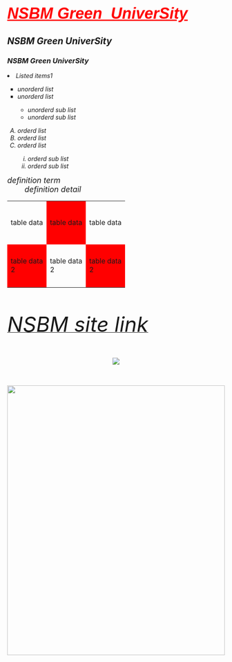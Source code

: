 <html>
    <head>
        <title>Nsbm</title>
    </head>
    <body background="" bgcolor="">
        <font color="red" face="arial" size=4>
            <h1><i><u><b>NSBM Green &nbsp;UniverSity</b></u><i></h1>
        </font>
        <h2><b>NSBM Green UniverSity<br></b></h2>
        <h3>NSBM Green UniverSity</h3>
        <li>Listed items1</li>
        <ul type="square">
            <li>unorderd list</li>
            <li>unorderd list</li>
            <ul>
                <li>unorderd sub list</li>
                <li>unorderd sub list</li> 
            </ul>
        </ul>
        <ol type="A" start=1>
           <li>orderd list</li>
           <li>orderd list</li>
           <li>orderd list</li>
           <ol type="i" start=1>
                <li>orderd sub list</li>
                <li>orderd sub list</li>
           </ol>
        </ol>
        <dl>
            <dt><font size=4>definition term</dt>
            <dd>definition detail</dd>
        </dl>
        <table>
            <tr height="100">
                <td width="75">table data</td>
                <td width="75" bgcolor="red">table data</td>
                <td width="75">table data</td>
            </tr>
            <tr height="100">
                <td width="75" bgcolor="red">table data 2</td>
                <td width="75">table data 2</td>
                <td width="75" bgcolor="red">table data 2</td>
            </tr>
        </table>
        <br>
        <p align="left">
            <a href="https://www.nsbm.ac.lk/"><font size=100>NSBM site link</a>
        </p>
        <p align="center">
            <a href="https://www.nsbm.ac.lk/"><img src="Pictures/b.jpeg"></a>
        </p>
        <img src="Pictures/a.jpg" width=100% height=40%>
    </body>
</html>
